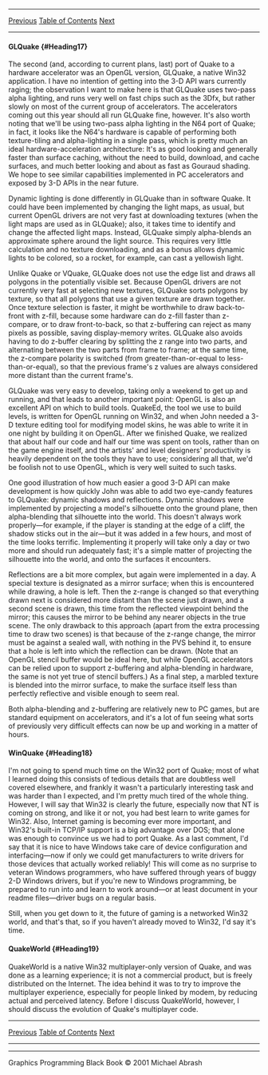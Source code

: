   ------------------------ --------------------------------- --------------------
  [Previous](70-06.html)   [Table of Contents](index.html)   [Next](70-08.html)
  ------------------------ --------------------------------- --------------------

#### GLQuake {#Heading17}

The second (and, according to current plans, last) port of Quake to a
hardware accelerator was an OpenGL version, GLQuake, a native Win32
application. I have no intention of getting into the 3-D API wars
currently raging; the observation I want to make here is that GLQuake
uses two-pass alpha lighting, and runs very well on fast chips such as
the 3Dfx, but rather slowly on most of the current group of
accelerators. The accelerators coming out this year should all run
GLQuake fine, however. It's also worth noting that we'll be using
two-pass alpha lighting in the N64 port of Quake; in fact, it looks like
the N64's hardware is capable of performing both texture-tiling and
alpha-lighting in a single pass, which is pretty much an ideal
hardware-acceleration architecture: It's as good looking and generally
faster than surface caching, without the need to build, download, and
cache surfaces, and much better looking and about as fast as Gouraud
shading. We hope to see similar capabilities implemented in PC
accelerators and exposed by 3-D APIs in the near future.

Dynamic lighting is done differently in GLQuake than in software Quake.
It could have been implemented by changing the light maps, as usual, but
current OpenGL drivers are not very fast at downloading textures (when
the light maps are used as in GLQuake); also, it takes time to identify
and change the affected light maps. Instead, GLQuake simply alpha-blends
an approximate sphere around the light source. This requires very little
calculation and no texture downloading, and as a bonus allows dynamic
lights to be colored, so a rocket, for example, can cast a yellowish
light.

Unlike Quake or VQuake, GLQuake does not use the edge list and draws all
polygons in the potentially visible set. Because OpenGL drivers are not
currently very fast at selecting new textures, GLQuake sorts polygons by
texture, so that all polygons that use a given texture are drawn
together. Once texture selection is faster, it might be worthwhile to
draw back-to-front with z-fill, because some hardware can do z-fill
faster than z-compare, or to draw front-to-back, so that z-buffering can
reject as many pixels as possible, saving display-memory writes. GLQuake
also avoids having to do z-buffer clearing by splitting the z range into
two parts, and alternating between the two parts from frame to frame; at
the same time, the z-compare polarity is switched (from
greater-than-or-equal to less-than-or-equal), so that the previous
frame's z values are always considered more distant than the current
frame's.

GLQuake was very easy to develop, taking only a weekend to get up and
running, and that leads to another important point: OpenGL is also an
excellent API on which to build tools. QuakeEd, the tool we use to build
levels, is written for OpenGL running on Win32, and when John needed a
3-D texture editing tool for modifying model skins, he was able to write
it in one night by building it on OpenGL. After we finished Quake, we
realized that about half our code and half our time was spent on tools,
rather than on the game engine itself, and the artists' and level
designers' productivity is heavily dependent on the tools they have to
use; considering all that, we'd be foolish not to use OpenGL, which is
very well suited to such tasks.

One good illustration of how much easier a good 3-D API can make
development is how quickly John was able to add two eye-candy features
to GLQuake: dynamic shadows and reflections. Dynamic shadows were
implemented by projecting a model's silhouette onto the ground plane,
then alpha-blending that silhouette into the world. This doesn't always
work properly—for example, if the player is standing at the edge of a
cliff, the shadow sticks out in the air—but it was added in a few hours,
and most of the time looks terrific. Implementing it properly will take
only a day or two more and should run adequately fast; it's a simple
matter of projecting the silhouette into the world, and onto the
surfaces it encounters.

Reflections are a bit more complex, but again were implemented in a day.
A special texture is designated as a mirror surface; when this is
encountered while drawing, a hole is left. Then the z-range is changed
so that everything drawn next is considered more distant than the scene
just drawn, and a second scene is drawn, this time from the reflected
viewpoint behind the mirror; this causes the mirror to be behind any
nearer objects in the true scene. The only drawback to this approach
(apart from the extra processing time to draw two scenes) is that
because of the z-range change, the mirror must be against a sealed wall,
with nothing in the PVS behind it, to ensure that a hole is left into
which the reflection can be drawn. (Note that an OpenGL stencil buffer
would be ideal here, but while OpenGL accelerators can be relied upon to
support z-buffering and alpha-blending in hardware, the same is not yet
true of stencil buffers.) As a final step, a marbled texture is blended
into the mirror surface, to make the surface itself less than perfectly
reflective and visible enough to seem real.

Both alpha-blending and z-buffering are relatively new to PC games, but
are standard equipment on accelerators, and it's a lot of fun seeing
what sorts of previously very difficult effects can now be up and
working in a matter of hours.

#### WinQuake {#Heading18}

I'm not going to spend much time on the Win32 port of Quake; most of
what I learned doing this consists of tedious details that are doubtless
well covered elsewhere, and frankly it wasn't a particularly interesting
task and was harder than I expected, and I'm pretty much tired of the
whole thing. However, I will say that Win32 is clearly the future,
especially now that NT is coming on strong, and like it or not, you had
best learn to write games for Win32. Also, Internet gaming is becoming
ever more important, and Win32's built-in TCP/IP support is a big
advantage over DOS; that alone was enough to convince us we had to port
Quake. As a last comment, I'd say that it is nice to have Windows take
care of device configuration and interfacing—now if only we could get
manufacturers to write drivers for those devices that actually worked
reliably! This will come as no surprise to veteran Windows programmers,
who have suffered through years of buggy 2-D Windows drivers, but if
you're new to Windows programming, be prepared to run into and learn to
work around—or at least document in your readme files—driver bugs on a
regular basis.

Still, when you get down to it, the future of gaming is a networked
Win32 world, and that's that, so if you haven't already moved to Win32,
I'd say it's time.

#### QuakeWorld {#Heading19}

QuakeWorld is a native Win32 multiplayer-only version of Quake, and was
done as a learning experience; it is not a commercial product, but is
freely distributed on the Internet. The idea behind it was to try to
improve the multiplayer experience, especially for people linked by
modem, by reducing actual and perceived latency. Before I discuss
QuakeWorld, however, I should discuss the evolution of Quake's
multiplayer code.

  ------------------------ --------------------------------- --------------------
  [Previous](70-06.html)   [Table of Contents](index.html)   [Next](70-08.html)
  ------------------------ --------------------------------- --------------------

* * * * *

Graphics Programming Black Book © 2001 Michael Abrash
